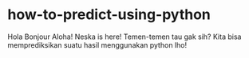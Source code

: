 # how-to-predict-using-python
Hola Bonjour Aloha! Neska is here! Temen-temen tau gak sih? Kita bisa memprediksikan suatu hasil menggunakan python lho!
